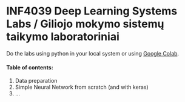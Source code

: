 # INF4039 Deep Learning Systems Labs / Giliojo mokymo sistemų taikymo laboratoriniai

Do the labs using python in your local system or using [Google Colab](https://colab.research.google.com/).

#### Table of contents:

1. Data preparation
2. Simple Neural Network from scratch (and with keras)
3. ...

